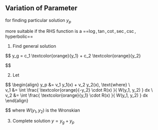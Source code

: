 ## Variation of Parameter

for finding particular solution $y_p$

more suitable if the RHS function is a ==$\log, \tan, \cot, \sec, \csc,$ hyperbolic==

1. Find general solution
   

$$
   y_g = c_1 \textcolor{orange}{y_1} + c_2 \textcolor{orange}{y_2}
   

$$

2. Let
   

$$
   \begin{align}
   y_p &= v_1 y_1(x) + v_2 y_2(x), \text{where} \\   
   v_1 &= \int
   \frac{
   	\textcolor{orange}{-y_2} \cdot R(x)
   }{
   	W(y_1, y_2)
   } dx \\   
   v_2 &= \int
   \frac{
   	\textcolor{orange}{y_1} \cdot R(x)
   }{
   	W(y_1, y_2)
   } dx
   \end{align}
   

$$
   where $W(y_1, y_2)$ is the Wronskian
   
3. Complete solution $y = y_g + y_p$

